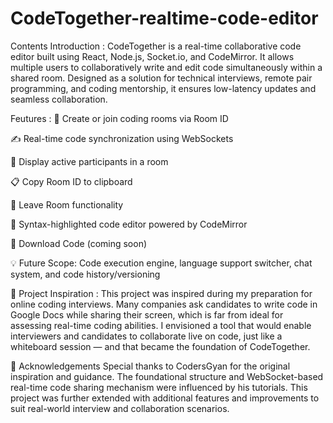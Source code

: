 # CodeTogether-realtime-code-editor

Contents 
Introduction : CodeTogether is a real-time collaborative code editor built using React, Node.js, Socket.io, and CodeMirror. It allows multiple users to collaboratively write and edit code simultaneously within a shared room. Designed as a solution for technical interviews, remote pair programming, and coding mentorship, it ensures low-latency updates and seamless collaboration.

Feutures : 
🔗 Create or join coding rooms via Room ID

✍️ Real-time code synchronization using WebSockets

👤 Display active participants in a room

📋 Copy Room ID to clipboard

🚪 Leave Room functionality

📝 Syntax-highlighted code editor powered by CodeMirror

💾 Download Code (coming soon)

💡 Future Scope: Code execution engine, language support switcher, chat system, and code history/versioning

🧠 Project Inspiration : 
This project was inspired during my preparation for online coding interviews. Many companies ask candidates to write code in Google Docs while sharing their screen, which is far from ideal for assessing real-time coding abilities. I envisioned a tool that would enable interviewers and candidates to collaborate live on code, just like a whiteboard session — and that became the foundation of CodeTogether.

🙏 Acknowledgements
Special thanks to CodersGyan for the original inspiration and guidance. The foundational structure and WebSocket-based real-time code sharing mechanism were influenced by his tutorials. This project was further extended with additional features and improvements to suit real-world interview and collaboration scenarios.
